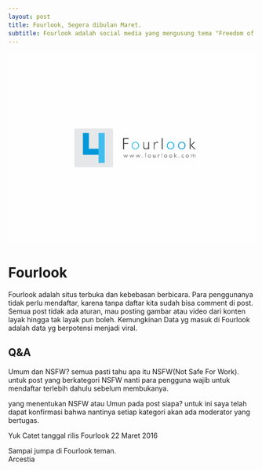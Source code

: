 ```yaml
---
layout: post
title: Fourlook, Segera dibulan Maret.
subtitle: Fourlook adalah social media yang mengusung tema "Freedom of Speech".
---
```

![](/img/2016/mar/18/fourlook.png)

# Fourlook

Fourlook adalah situs terbuka dan kebebasan berbicara. Para penggunanya tidak perlu mendaftar, karena tanpa daftar kita sudah bisa comment di post. Semua post tidak ada aturan, mau posting gambar atau video dari konten layak hingga tak layak pun boleh.
Kemungkinan Data yg masuk di Fourlook adalah data yg berpotensi menjadi viral.

## Q&A
Umum dan NSFW? semua pasti tahu apa itu NSFW(Not Safe For Work). untuk post yang berkategori NSFW nanti para pengguna wajib untuk mendaftar terlebih dahulu sebelum membukanya.

yang menentukan NSFW atau Umun pada post siapa? untuk ini saya telah dapat konfirmasi bahwa nantinya setiap kategori akan ada moderator yang bertugas.

Yuk Catet tanggal rilis Fourlook
22 Maret 2016

Sampai jumpa di Fourlook teman. <br>
Arcestia                                                                                                                                                                                                                                                                                                                                                                                                                                                                                                                                                                                                                                                                                                                                                                                                                                                                                                                                                                                           
